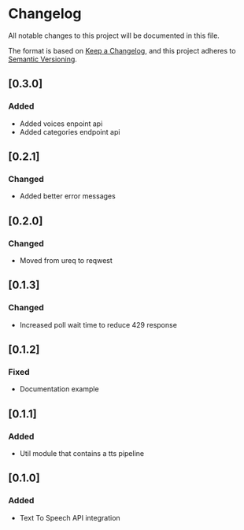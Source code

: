 # Changelog

All notable changes to this project will be documented in this file.

The format is based on [Keep a Changelog](https://keepachangelog.com/en/1.0.0/),
and this project adheres to [Semantic Versioning](https://semver.org/spec/v2.0.0.html).

## [0.3.0]

### Added

- Added voices enpoint api
- Added categories endpoint api

## [0.2.1]

### Changed

- Added better error messages

## [0.2.0]

### Changed

- Moved from ureq to reqwest

## [0.1.3]

### Changed

- Increased poll wait time to reduce 429 response

## [0.1.2]

### Fixed

- Documentation example

## [0.1.1]

### Added

- Util module that contains a tts pipeline

## [0.1.0]

### Added

- Text To Speech API integration
